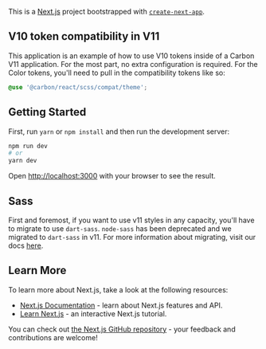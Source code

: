 This is a [Next.js](https://nextjs.org/) project bootstrapped with
[`create-next-app`](https://github.com/vercel/next.js/tree/canary/packages/create-next-app).

## V10 token compatibility in V11

This application is an example of how to use V10 tokens inside of a Carbon V11
application. For the most part, no extra configuration is required. For the
Color tokens, you'll need to pull in the compatibility tokens like so:

```scss
@use '@carbon/react/scss/compat/theme';
```

## Getting Started

First, run `yarn` or `npm install` and then run the development server:

```bash
npm run dev
# or
yarn dev
```

Open [http://localhost:3000](http://localhost:3000) with your browser to see the
result.

## Sass

First and foremost, if you want to use v11 styles in any capacity, you'll have
to migrate to use `dart-sass`. `node-sass` has been deprecated and we migrated
to `dart-sass` in v11. For more information about migrating, visit our docs
[here](https://github.com/carbon-design-system/carbon/blob/main/docs/migration/v11.md#changing-from-node-sass-to-sass).

## Learn More

To learn more about Next.js, take a look at the following resources:

- [Next.js Documentation](https://nextjs.org/docs) - learn about Next.js
  features and API.
- [Learn Next.js](https://nextjs.org/learn) - an interactive Next.js tutorial.

You can check out
[the Next.js GitHub repository](https://github.com/vercel/next.js/) - your
feedback and contributions are welcome!
